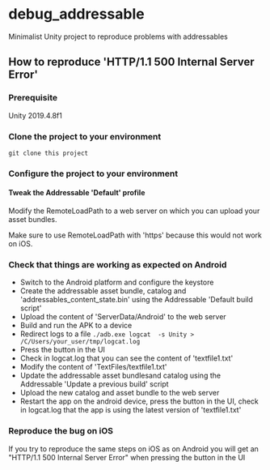 # debug_addressable

Minimalist Unity project to reproduce problems with addressables

## How to reproduce 'HTTP/1.1 500 Internal Server Error'

### Prerequisite

Unity 2019.4.8f1

### Clone the project to your environment

`git clone this project`

### Configure the project to your environment

#### Tweak the Addressable 'Default' profile

Modify the RemoteLoadPath to a web server on which you can upload your asset bundles. 

Make sure to use RemoteLoadPath with 'https' because this would not work on iOS.

### Check that things are working as expected on Android

  * Switch to the Android platform and configure the keystore
  * Create the addressable asset bundle, catalog and 'addressables_content_state.bin' using the Addressable 'Default build script'
  * Upload the content of 'ServerData/Android' to the web server
  * Build and run the APK to a device
  * Redirect logs to a file `./adb.exe logcat  -s Unity > /C/Users/your_user/tmp/logcat.log`
  * Press the button in the UI
  * Check in logcat.log that you can see the content of  'textfile1.txt'
  * Modify the content of 'TextFiles/textfile1.txt'
  * Update the addressable asset bundlesand catalog using the Addressable 'Update a previous build' script
  * Upload the new catalog and asset bundle to the web server
  * Restart the app on the android device, press the button in the UI, check in logcat.log that the app is using the latest version of 'textfile1.txt'

### Reproduce the bug on iOS

If you try to reproduce the same steps on iOS as on Android you will get an "HTTP/1.1 500 Internal Server Error" when pressing the button in the UI





